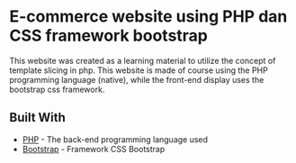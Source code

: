 # E-commerce website using PHP dan CSS framework bootstrap

This website was created as a learning material to utilize the concept of template slicing in php. This website is made of course using the PHP programming language (native), while the front-end display uses the bootstrap css framework.

## Built With

* [PHP](http://php.net) - The back-end programming language used
* [Bootstrap](http://getbootstrap.com/) - Framework CSS Bootstrap
